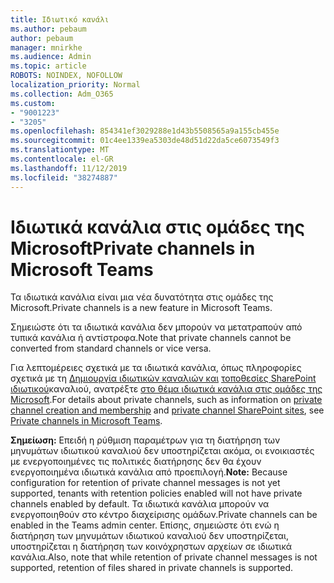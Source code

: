 ```yaml
---
title: Ιδιωτικό κανάλι
ms.author: pebaum
author: pebaum
manager: mnirkhe
ms.audience: Admin
ms.topic: article
ROBOTS: NOINDEX, NOFOLLOW
localization_priority: Normal
ms.collection: Adm_O365
ms.custom:
- "9001223"
- "3205"
ms.openlocfilehash: 854341ef3029288e1d43b5508565a9a155cb455e
ms.sourcegitcommit: 01c4ee1339ea5303de48d51d22da5ce6073549f3
ms.translationtype: MT
ms.contentlocale: el-GR
ms.lasthandoff: 11/12/2019
ms.locfileid: "38274887"
---
```

# <a name="private-channels-in-microsoft-teams"></a><span data-ttu-id="2b864-102">Ιδιωτικά κανάλια στις ομάδες της Microsoft</span><span class="sxs-lookup"><span data-stu-id="2b864-102">Private channels in Microsoft Teams</span></span>

<span data-ttu-id="2b864-103">Τα ιδιωτικά κανάλια είναι μια νέα δυνατότητα στις ομάδες της Microsoft.</span><span class="sxs-lookup"><span data-stu-id="2b864-103">Private channels is a new feature in Microsoft Teams.</span></span> 

<span data-ttu-id="2b864-104">Σημειώστε ότι τα ιδιωτικά κανάλια δεν μπορούν να μετατραπούν από τυπικά κανάλια ή αντίστροφα.</span><span class="sxs-lookup"><span data-stu-id="2b864-104">Note that private channels cannot be converted from standard channels or vice versa.</span></span>

<span data-ttu-id="2b864-105">Για λεπτομέρειες σχετικά με τα ιδιωτικά κανάλια, όπως πληροφορίες σχετικά με τη [Δημιουργία ιδιωτικών καναλιών και](https://docs.microsoft.com/MicrosoftTeams/private-channels#private-channel-creation-and-membership) [τοποθεσίες SharePoint ιδιωτικού](https://docs.microsoft.com/MicrosoftTeams/private-channels#private-channel-sharepoint-sites)καναλιού, ανατρέξτε [στο θέμα ιδιωτικά κανάλια στις ομάδες της Microsoft](https://docs.microsoft.com/en-us/MicrosoftTeams/private-channels).</span><span class="sxs-lookup"><span data-stu-id="2b864-105">For details about private channels, such as information on [private channel creation and membership](https://docs.microsoft.com/MicrosoftTeams/private-channels#private-channel-creation-and-membership) and [private channel SharePoint sites](https://docs.microsoft.com/MicrosoftTeams/private-channels#private-channel-sharepoint-sites), see [Private channels in Microsoft Teams](https://docs.microsoft.com/en-us/MicrosoftTeams/private-channels).</span></span> 

<span data-ttu-id="2b864-106">**Σημείωση:** Επειδή η ρύθμιση παραμέτρων για τη διατήρηση των μηνυμάτων ιδιωτικού καναλιού δεν υποστηρίζεται ακόμα, οι ενοικιαστές με ενεργοποιημένες τις πολιτικές διατήρησης δεν θα έχουν ενεργοποιημένα ιδιωτικά κανάλια από προεπιλογή.</span><span class="sxs-lookup"><span data-stu-id="2b864-106">**Note:** Because configuration for retention of private channel messages is not yet supported, tenants with retention policies enabled will not have private channels enabled by default.</span></span> <span data-ttu-id="2b864-107">Τα ιδιωτικά κανάλια μπορούν να ενεργοποιηθούν στο κέντρο διαχείρισης ομάδων.</span><span class="sxs-lookup"><span data-stu-id="2b864-107">Private channels can be enabled in the Teams admin center.</span></span> <span data-ttu-id="2b864-108">Επίσης, σημειώστε ότι ενώ η διατήρηση των μηνυμάτων ιδιωτικού καναλιού δεν υποστηρίζεται, υποστηρίζεται η διατήρηση των κοινόχρηστων αρχείων σε ιδιωτικά κανάλια.</span><span class="sxs-lookup"><span data-stu-id="2b864-108">Also, note that while retention of private channel messages is not supported, retention of files shared in private channels is supported.</span></span>